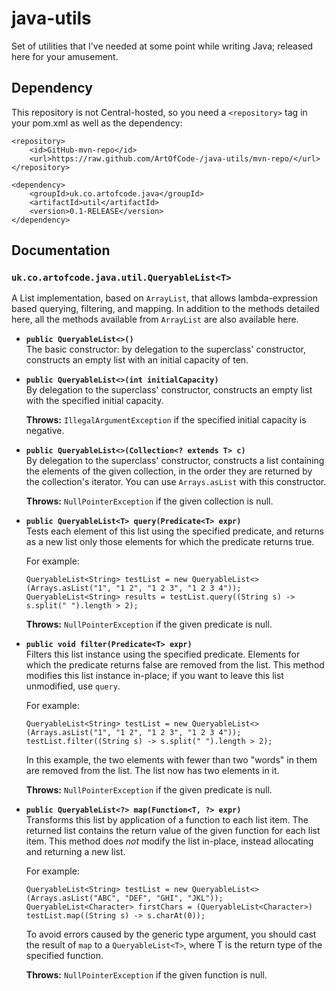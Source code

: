 # java-utils
Set of utilities that I've needed at some point while writing Java; released here for your amusement.

## Dependency
This repository is not Central-hosted, so you need a `<repository>` tag in your pom.xml as well as the dependency:

    <repository>
        <id>GitHub-mvn-repo</id>
        <url>https://raw.github.com/ArtOfCode-/java-utils/mvn-repo/</url>
    </repository>
    
<!-- -->

    <dependency>
        <groupId>uk.co.artofcode.java</groupId>
        <artifactId>util</artifactId>
        <version>0.1-RELEASE</version>
    </dependency>
    
## Documentation
### `uk.co.artofcode.java.util.QueryableList<T>`
A List implementation, based on `ArrayList`, that allows lambda-expression based querying, filtering, and mapping. In addition to the methods detailed here, all the methods available from `ArrayList` are also available here.

 - **`public QueryableList<>()`**  
   The basic constructor: by delegation to the superclass' constructor, constructs an empty list with an initial
   capacity of ten.
   
 - **`public QueryableList<>(int initialCapacity)`**  
   By delegation to the superclass' constructor, constructs an empty list with the specified initial capacity.
   
   **Throws:** `IllegalArgumentException` if the specified initial capacity is negative.
   
 - **`public QueryableList<>(Collection<? extends T> c)`**  
   By delegation to the superclass' constructor, constructs a list containing the elements of the given collection,
   in the order they are returned by the collection's iterator. You can use `Arrays.asList` with this constructor.
   
   **Throws:** `NullPointerException` if the given collection is null.
   
 - **`public QueryableList<T> query(Predicate<T> expr)`**  
   Tests each element of this list using the specified predicate, and returns as a new list only those elements for 
   which the predicate returns true.
   
   For example:
   
       QueryableList<String> testList = new QueryableList<>(Arrays.asList("1", "1 2", "1 2 3", "1 2 3 4"));
       QueryableList<String> results = testList.query((String s) -> s.split(" ").length > 2);
       
   **Throws:** `NullPointerException` if the given predicate is null.
   
 - **`public void filter(Predicate<T> expr)`**  
   Filters this list instance using the specified predicate. Elements for which the predicate returns
   false are removed from the list. This method modifies this list instance in-place; if you want to leave this list
   unmodified, use `query`.
   
   For example:
   
       QueryableList<String> testList = new QueryableList<>(Arrays.asList("1", "1 2", "1 2 3", "1 2 3 4"));
       testList.filter((String s) -> s.split(" ").length > 2);
       
   In this example, the two elements with fewer than two "words" in them are removed from the list. The list now has two
   elements in it.
   
   **Throws:** `NullPointerException` if the given predicate is null.
   
 - **`public QueryableList<?> map(Function<T, ?> expr)`**  
   Transforms this list by application of a function to each list item. The returned list contains the
   return value of the given function for each list item. This method does *not* modify the list in-place, instead
   allocating and returning a new list.
   
   For example:
   
       QueryableList<String> testList = new QueryableList<>(Arrays.asList("ABC", "DEF", "GHI", "JKL"));
       QueryableList<Character> firstChars = (QueryableList<Character>) testList.map((String s) -> s.charAt(0));
       
   To avoid errors caused by the generic type argument, you should cast the result of `map` to a `QueryableList<T>`,
   where T is the return type of the specified function.
   
   **Throws:** `NullPointerException` if the given function is null.
    